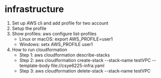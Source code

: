 # infrastructure

1. Set up AWS cli and add profile for two account
2. Setup the profile
3. Show profiles: aws configure list-profiles
    - Linux or macOS: export AWS_PROFILE=user1
    - Windows: setx AWS_PROFILE user1
4. How to run cloudformation
    - Step 1: aws cloudformation describe-stacks
    - Step 2: aws cloudformation create-stack --stack-name testVPC --template-body file://csye6225-infra.yaml
    - Step 3: aws cloudformation delete-stack --stack-name testVPC


